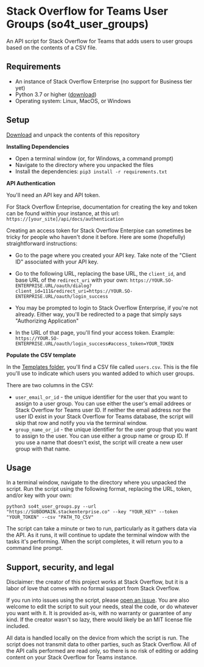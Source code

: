 # Stack Overflow for Teams User Groups (so4t_user_groups)
An API script for Stack Overflow for Teams that adds users to user groups based on the contents of a CSV file.

## Requirements
* An instance of Stack Overflow Enterprise (no support for Business tier yet)
* Python 3.7 or higher ([download](https://www.python.org/downloads/))
* Operating system: Linux, MacOS, or Windows

## Setup

[Download](https://github.com/jklick-so/so4t_user_groups/archive/refs/heads/main.zip) and unpack the contents of this repository

**Installing Dependencies**

* Open a terminal window (or, for Windows, a command prompt)
* Navigate to the directory where you unpacked the files
* Install the dependencies: `pip3 install -r requirements.txt`

**API Authentication**

You'll need an API key and API token. 

For Stack Overflow Enteprise, documentation for creating the key and token can be found within your instance, at this url: `https://[your_site]/api/docs/authentication`

Creating an access token for Stack Overflow Enterpise can sometimes be tricky for people who haven't done it before. Here are some (hopefully) straightforward instructions:
* Go to the page where you created your API key. Take note of the "Client ID" associated with your API key.
* Go to the following URL, replacing the base URL, the `client_id`, and base URL of the `redirect_uri` with your own: `https://YOUR.SO-ENTERPRISE.URL/oauth/dialog?client_id=111&redirect_uri=https://YOUR.SO-ENTERPRISE.URL/oauth/login_success`

* You may be prompted to login to Stack Overflow Enterprise, if you're not already. Either way, you'll be redirected to a page that simply says "Authorizing Application"
* In the URL of that page, you'll find your access token. Example: `https://YOUR.SO-ENTERPRISE.URL/oauth/login_success#access_token=YOUR_TOKEN`

**Populate the CSV template**

In the [Templates folder](https://github.com/jklick-so/so4t_user_groups/tree/main/Templates), you'll find a CSV file called `users.csv`. This is the file you'll use to indicate which users you wanted added to which user groups. 

There are two columns in the CSV:
* `user_email_or_id` - the unique identifier for the user that you want to assign to a user group. You can use either the user's email addrees or Stack Overflow for Teams user ID. If neither the email address nor the user ID exist in your Stack Overflow for Teams database, the script will skip that row and notify you via the terminal window.
* `group_name_or_id` - the unique identifier for the user group that you want to assign to the user. You can use either a group name or group ID. If you use a name that doesn't exist, the script will create a new user group with that name.

## Usage

In a terminal window, navigate to the directory where you unpacked the script. 
Run the script using the following format, replacing the URL, token, and/or key with your own:

`python3 so4t_user_groups.py --url "https://SUBDOMAIN.stackenterprise.co" --key "YOUR_KEY" --token "YOUR_TOKEN" --csv "PATH_TO_CSV"`

The script can take a minute or two to run, particularly as it gathers data via the API. As it runs, it will continue to update the terminal window with the tasks it's performing. When the script completes, it will return you to a command line prompt.

## Support, security, and legal
Disclaimer: the creator of this project works at Stack Overflow, but it is a labor of love that comes with no formal support from Stack Overflow. 

If you run into issues using the script, please [open an issue](https://github.com/jklick-so/so4t_user_groups/issues). You are also welcome to edit the script to suit your needs, steal the code, or do whatever you want with it. It is provided as-is, with no warranty or guarantee of any kind. If the creator wasn't so lazy, there would likely be an MIT license file included.

All data is handled locally on the device from which the script is run. The script does not transmit data to other parties, such as Stack Overflow. All of the API calls performed are read only, so there is no risk of editing or adding content on your Stack Overflow for Teams instance.
